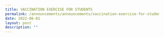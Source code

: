 ```yaml
---
title: VACCINATION EXERCISE FOR STUDENTS
permalink: /announcements/announcements/vaccination-exercise-for-students
date: 2022-06-01
layout: post
description: ""
---
```

